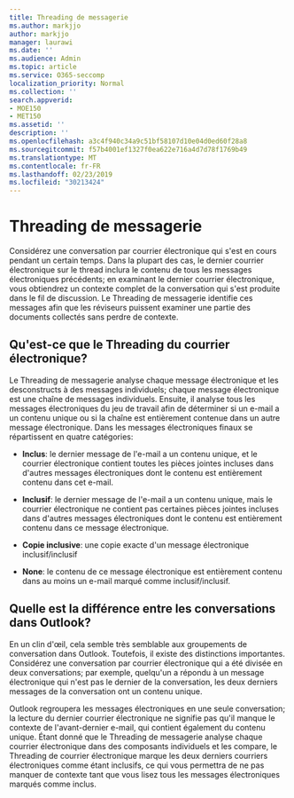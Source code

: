 ```yaml
---
title: Threading de messagerie
ms.author: markjjo
author: markjjo
manager: laurawi
ms.date: ''
ms.audience: Admin
ms.topic: article
ms.service: O365-seccomp
localization_priority: Normal
ms.collection: ''
search.appverid:
- MOE150
- MET150
ms.assetid: ''
description: ''
ms.openlocfilehash: a3c4f940c34a9c51bf58107d10e04d0ed60f28a8
ms.sourcegitcommit: f57b4001ef1327f0ea622e716a4d7d78f1769b49
ms.translationtype: MT
ms.contentlocale: fr-FR
ms.lasthandoff: 02/23/2019
ms.locfileid: "30213424"
---
```

# <a name="email-threading"></a>Threading de messagerie

Considérez une conversation par courrier électronique qui s'est en cours pendant un certain temps. Dans la plupart des cas, le dernier courrier électronique sur le thread inclura le contenu de tous les messages électroniques précédents; en examinant le dernier courrier électronique, vous obtiendrez un contexte complet de la conversation qui s'est produite dans le fil de discussion. Le Threading de messagerie identifie ces messages afin que les réviseurs puissent examiner une partie des documents collectés sans perdre de contexte.

## <a name="what-does-email-threading-do"></a>Qu'est-ce que le Threading du courrier électronique?

Le Threading de messagerie analyse chaque message électronique et les desconstructs à des messages individuels; chaque message électronique est une chaîne de messages individuels. Ensuite, il analyse tous les messages électroniques du jeu de travail afin de déterminer si un e-mail a un contenu unique ou si la chaîne est entièrement contenue dans un autre message électronique. Dans les messages électroniques finaux se répartissent en quatre catégories:

- **Inclus**: le dernier message de l'e-mail a un contenu unique, et le courrier électronique contient toutes les pièces jointes incluses dans d'autres messages électroniques dont le contenu est entièrement contenu dans cet e-mail.


- **Inclusif**: le dernier message de l'e-mail a un contenu unique, mais le courrier électronique ne contient pas certaines pièces jointes incluses dans d'autres messages électroniques dont le contenu est entièrement contenu dans ce message électronique.

- **Copie inclusive**: une copie exacte d'un message électronique inclusif/inclusif

- **None**: le contenu de ce message électronique est entièrement contenu dans au moins un e-mail marqué comme inclusif/inclusif.

## <a name="how-is-it-different-from-conversations-in-outlook"></a>Quelle est la différence entre les conversations dans Outlook?
En un clin d'œil, cela semble très semblable aux groupements de conversation dans Outlook. Toutefois, il existe des distinctions importantes. Considérez une conversation par courrier électronique qui a été divisée en deux conversations; par exemple, quelqu'un a répondu à un message électronique qui n'est pas le dernier de la conversation, les deux derniers messages de la conversation ont un contenu unique.

Outlook regroupera les messages électroniques en une seule conversation; la lecture du dernier courrier électronique ne signifie pas qu'il manque le contexte de l'avant-dernier e-mail, qui contient également du contenu unique. Étant donné que le Threading de messagerie analyse chaque courrier électronique dans des composants individuels et les compare, le Threading de courrier électronique marque les deux derniers courriers électroniques comme étant inclusifs, ce qui vous permettra de ne pas manquer de contexte tant que vous lisez tous les messages électroniques marqués comme inclus.
